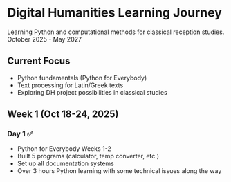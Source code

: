 # Digital Humanities Learning Journey

Learning Python and computational methods for classical reception studies.
October 2025 - May 2027

## Current Focus
- Python fundamentals (Python for Everybody)
- Text processing for Latin/Greek texts
- Exploring DH project possibilities in classical studies

## Week 1 (Oct 18-24, 2025)
### Day 1 ✅
- Python for Everybody Weeks 1-2
- Built 5 programs (calculator, temp converter, etc.)
- Set up all documentation systems
- Over 3 hours Python learning with some technical issues along the way
